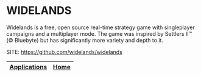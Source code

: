 # WIDELANDS
 
 Widelands is a free, open source real-time strategy game with singleplayer campaigns and a multiplayer mode. The game was inspired by Settlers II™ (© Bluebyte) but has significantly more variety and depth to it.
 
 SITE: https://github.com/widelands/widelands

 | [Applications](https://portable-linux-apps.github.io/apps.html) | [Home](https://portable-linux-apps.github.io)
 | --- | --- |
